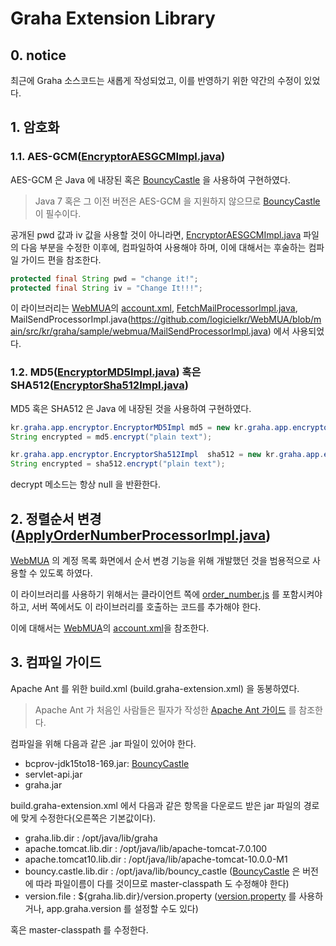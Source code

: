 # Graha Extension Library

## 0. notice

최근에 Graha 소스코드는 새롭게 작성되었고,
이를 반영하기 위한 약간의 수정이 있었다.

## 1. 암호화

### 1.1. AES-GCM([EncryptorAESGCMImpl.java](https://github.com/logicielkr/GrahaExtension/blob/main/src/kr/graha/app/encryptor/EncryptorAESGCMImpl.java))

AES-GCM 은 Java 에 내장된 혹은 [BouncyCastle](https://www.bouncycastle.org/) 을 사용하여 구현하였다.

> Java 7 혹은 그 이전 버전은 AES-GCM 을 지원하지 않으므로 [BouncyCastle](https://www.bouncycastle.org/) 이 필수이다.

공개된 pwd 값과 iv 값을 사용할 것이 아니라면, [EncryptorAESGCMImpl.java](https://github.com/logicielkr/GrahaExtension/blob/main/src/kr/graha/app/encryptor/EncryptorAESGCMImpl.java) 파일의 다음 부분을 수정한 이후에, 컴파일하여 사용해야 하며, 이에 대해서는 후술하는 컴파일 가이드 편을 참조한다.

```java
protected final String pwd = "change it!";
protected final String iv = "Change It!!!";
```

이 라이브러리는 [WebMUA](https://github.com/logicielkr/WebMUA)의 [account.xml](https://github.com/logicielkr/WebMUA/blob/main/WEB-INF/graha/account.xml), [FetchMailProcessorImpl.java](https://github.com/logicielkr/WebMUA/blob/main/src/kr/graha/sample/webmua/FetchMailProcessorImpl.java), MailSendProcessorImpl.java(https://github.com/logicielkr/WebMUA/blob/main/src/kr/graha/sample/webmua/MailSendProcessorImpl.java) 에서 사용되었다.

### 1.2. MD5([EncryptorMD5Impl.java](https://github.com/logicielkr/GrahaExtension/blob/main/src/kr/graha/app/encryptor/EncryptorMD5Impl.java)) 혹은 SHA512([EncryptorSha512Impl.java](https://github.com/logicielkr/GrahaExtension/blob/main/src/kr/graha/app/encryptor/EncryptorSha512Impl.java))

MD5 혹은 SHA512 은 Java 에 내장된 것을 사용하여 구현하였다.

```java
kr.graha.app.encryptor.EncryptorMD5Impl md5 = new kr.graha.app.encryptor.EncryptorMD5Impl();
String encrypted = md5.encrypt("plain text");
```

```java
kr.graha.app.encryptor.EncryptorSha512Impl  sha512 = new kr.graha.app.encryptor.EncryptorSha512Impl();
String encrypted = sha512.encrypt("plain text");
```

decrypt 메소드는 항상 null 을 반환한다.

## 2. 정렬순서 변경 ([ApplyOrderNumberProcessorImpl.java](https://github.com/logicielkr/GrahaExtension/blob/main/src/kr/graha/app/command/ApplyOrderNumberProcessorImpl.java))

[WebMUA](https://github.com/logicielkr/WebMUA) 의 계정 목록 화면에서 순서 변경 기능을 위해 개발했던 것을 범용적으로 사용할 수 있도록 하였다.

이 라이브러리를 사용하기 위해서는 
클라이언트 쪽에 [order_number.js](https://github.com/logicielkr/WebMUA/blob/main/js/order_number.js) 를 포함시켜야 하고,
서버 쪽에서도 이 라이브러리를 호출하는 코드를 추가해야 한다.

이에 대해서는 [WebMUA](https://github.com/logicielkr/WebMUA)의 [account.xml](https://github.com/logicielkr/WebMUA/blob/main/WEB-INF/graha/account.xml)을 참조한다.

## 3. 컴파일 가이드

Apache Ant 를 위한 build.xml (build.graha-extension.xml) 을 동봉하였다.

> Apache Ant 가 처음인 사람들은 필자가 작성한 [Apache Ant 가이드](https://logiciel.kr/graha/contents/detail.html?contents_id=3068) 를 참조한다.

컴파일을 위해 다음과 같은 .jar 파일이 있어야 한다.

- bcprov-jdk15to18-169.jar: [BouncyCastle](https://www.bouncycastle.org/)
- servlet-api.jar
- graha.jar

build.graha-extension.xml 에서 다음과 같은 항목을 다운로드 받은 jar 파일의 경로에 맞게 수정한다(오른쪽은 기본값이다).

- graha.lib.dir : /opt/java/lib/graha
- apache.tomcat.lib.dir : /opt/java/lib/apache-tomcat-7.0.100
- apache.tomcat10.lib.dir : /opt/java/lib/apache-tomcat-10.0.0-M1
- bouncy.castle.lib.dir : /opt/java/lib/bouncy_castle ([BouncyCastle](https://www.bouncycastle.org/) 은 버전에 따라 파일이름이 다를 것이므로 master-classpath 도 수정해야 한다)
- version.file : ${graha.lib.dir}/version.property ([version.property](https://github.com/logicielkr/graha/blob/master/version.property) 를 사용하거나, app.graha.version 를 설정할 수도 있다)

혹은 master-classpath 를 수정한다.
